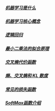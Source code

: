 ##### [机器学习是什么](./ML_Introduction.md)

##### [机器学习核心概念](./ML_Concepts.md)

##### [逻辑回归](./Logistic_Regression.md)

##### [最小二乘法的拟合原理](./Least_Square_Method.md)

##### [交叉熵代价函数](./CrossEntropy.md)

##### [熵、交叉熵和 KL 散度](./Entropy_Crossentropy_KL.md)

##### [常见的损失函数](./LossFunctions.md)

##### [SoftMax函数介绍](./SoftMax.md)

